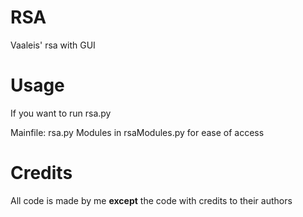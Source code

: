 # RSA 
Vaaleis' rsa with GUI

# Usage
If you want to run rsa.py

Mainfile: rsa.py
Modules in rsaModules.py for ease of access


# Credits
All code is made by me **except** the code with credits to their authors
